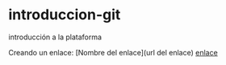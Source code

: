 # introduccion-git
introducción a la plataforma

Creando un enlace:
[Nombre del enlace](url del enlace)
[enlace](http://www.este_es_un_enlace.com)
